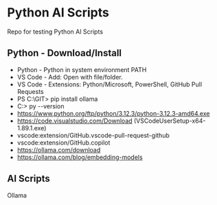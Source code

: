 # Python AI Scripts
Repo for testing Python AI Scripts
## Python - Download/Install
*	Python  - Python in system environment PATH
*	VS Code - Add: Open with file/folder.
*	VS Code - Extensions: Python/Microsoft, PowerShell, GitHub Pull Requests
*	PS C:\GIT> pip install ollama
*  C:\> py --version
* https://www.python.org/ftp/python/3.12.3/python-3.12.3-amd64.exe
* https://code.visualstudio.com/Download   (VSCodeUserSetup-x64-1.89.1.exe)
* vscode:extension/GitHub.vscode-pull-request-github
* vscode:extension/GitHub.copilot
* https://ollama.com/download
* https://ollama.com/blog/embedding-models
## AI Scripts
Ollama
